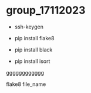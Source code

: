 # group_17112023

- ssh-keygen

- pip install flake8
- pip install black
- pip install isort

gggggggggggg


flake8 file_name